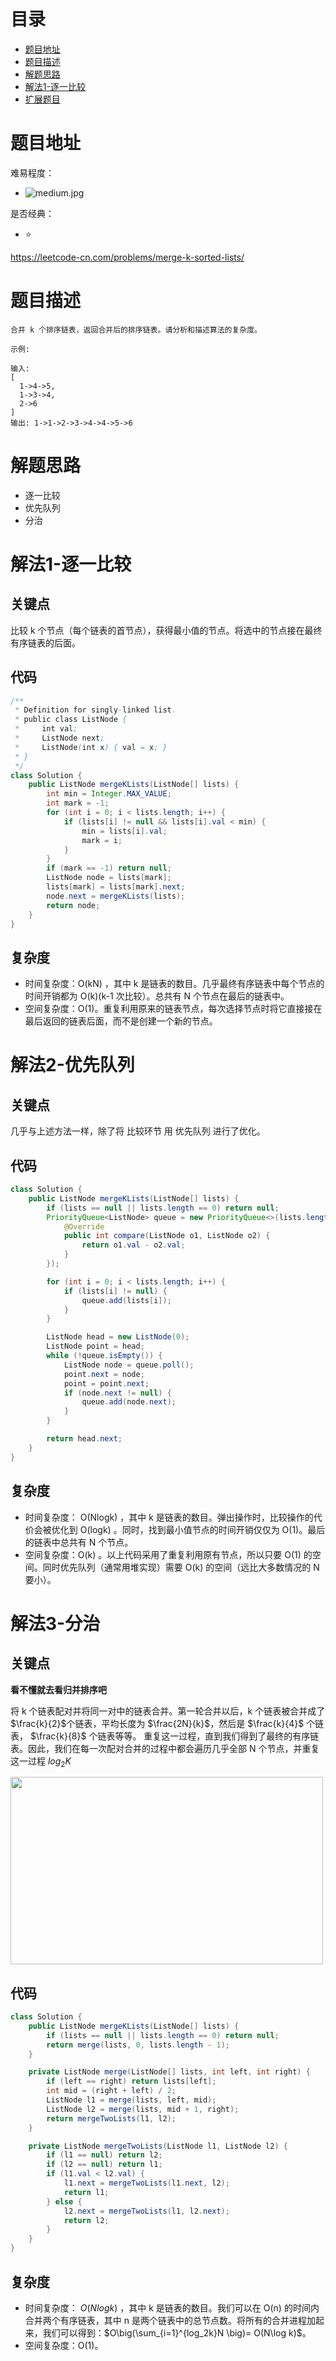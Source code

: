 # 目录
* [题目地址](#题目地址)
* [题目描述](#题目描述)
* [解题思路](#解题思路)
* [解法1-逐一比较](#解法1-逐一比较)
* [扩展题目](#扩展题目)



# 题目地址
难易程度：
- ![medium.jpg](../.images/medium.jpg)

是否经典：
- ⭐️


https://leetcode-cn.com/problems/merge-k-sorted-lists/


# 题目描述
```
合并 k 个排序链表，返回合并后的排序链表。请分析和描述算法的复杂度。

示例:

输入:
[
  1->4->5,
  1->3->4,
  2->6
]
输出: 1->1->2->3->4->4->5->6
```


# 解题思路
- 逐一比较
- 优先队列
- 分治




# 解法1-逐一比较
## 关键点
比较 k 个节点（每个链表的首节点），获得最小值的节点。将选中的节点接在最终有序链表的后面。

## 代码
```Java
/**
 * Definition for singly-linked list.
 * public class ListNode {
 *     int val;
 *     ListNode next;
 *     ListNode(int x) { val = x; }
 * }
 */
class Solution {
    public ListNode mergeKLists(ListNode[] lists) {
        int min = Integer.MAX_VALUE;
        int mark = -1;
        for (int i = 0; i < lists.length; i++) {
            if (lists[i] != null && lists[i].val < min) {
                min = lists[i].val;
                mark = i;
            }
        }
        if (mark == -1) return null;
        ListNode node = lists[mark];
        lists[mark] = lists[mark].next;
        node.next = mergeKLists(lists);
        return node;
    }
}
```


## 复杂度
- 时间复杂度：O(kN) ，其中 k 是链表的数目。几乎最终有序链表中每个节点的时间开销都为 O(k)(k-1 次比较）。总共有 N 个节点在最后的链表中。
- 空间复杂度：O(1)。重复利用原来的链表节点，每次选择节点时将它直接接在最后返回的链表后面，而不是创建一个新的节点。



# 解法2-优先队列
## 关键点
几乎与上述方法一样，除了将 比较环节 用 优先队列 进行了优化。

## 代码
```Java
class Solution {
    public ListNode mergeKLists(ListNode[] lists) {
        if (lists == null || lists.length == 0) return null;
        PriorityQueue<ListNode> queue = new PriorityQueue<>(lists.length, new Comparator<ListNode>() {
            @Override
            public int compare(ListNode o1, ListNode o2) {
                return o1.val - o2.val;
            }
        });

        for (int i = 0; i < lists.length; i++) {
            if (lists[i] != null) {
                queue.add(lists[i]);
            }
        }

        ListNode head = new ListNode(0);
        ListNode point = head;
        while (!queue.isEmpty()) {
            ListNode node = queue.poll();
            point.next = node;
            point = point.next;
            if (node.next != null) {
                queue.add(node.next);
            }
        }

        return head.next;
    }
}
```


## 复杂度
- 时间复杂度： O(Nlogk) ，其中 k 是链表的数目。弹出操作时，比较操作的代价会被优化到 O(logk) 。同时，找到最小值节点的时间开销仅仅为 O(1)。最后的链表中总共有 N 个节点。
- 空间复杂度：O(k) 。以上代码采用了重复利用原有节点，所以只要 O(1) 的空间。同时优先队列（通常用堆实现）需要 O(k) 的空间（远比大多数情况的 N要小）。


# 解法3-分治
## 关键点
**看不懂就去看归并排序吧**

将 k 个链表配对并将同一对中的链表合并。第一轮合并以后，k 个链表被合并成了 $\frac{k}{2}$个链表，平均长度为 $\frac{2N}{k}$，然后是 $\frac{k}{4}$ 个链表， $\frac{k}{8}$ 个链表等等。
重复这一过程，直到我们得到了最终的有序链表。因此，我们在每一次配对合并的过程中都会遍历几乎全部 N 个节点，并重复这一过程 $log_2K$

<img src="../.images/2020/Jietu20200327-002733.jpg" width="500" height="300">

## 代码
```Java
class Solution {
    public ListNode mergeKLists(ListNode[] lists) {
        if (lists == null || lists.length == 0) return null;
        return merge(lists, 0, lists.length - 1);
    }

    private ListNode merge(ListNode[] lists, int left, int right) {
        if (left == right) return lists[left];
        int mid = (right + left) / 2;
        ListNode l1 = merge(lists, left, mid);
        ListNode l2 = merge(lists, mid + 1, right);
        return mergeTwoLists(l1, l2);
    }

    private ListNode mergeTwoLists(ListNode l1, ListNode l2) {
        if (l1 == null) return l2;
        if (l2 == null) return l1;
        if (l1.val < l2.val) {
            l1.next = mergeTwoLists(l1.next, l2);
            return l1;
        } else {
            l2.next = mergeTwoLists(l1, l2.next);
            return l2;
        }
    }
}
```


## 复杂度
- 时间复杂度： $O(Nlogk)$ ，其中 k 是链表的数目。我们可以在 O(n) 的时间内合并两个有序链表，其中 n 是两个链表中的总节点数。将所有的合并进程加起来，我们可以得到：$O\big(\sum_{i=1}^{log_2k}N \big)= O(N\log k)$。
- 空间复杂度：O(1)。